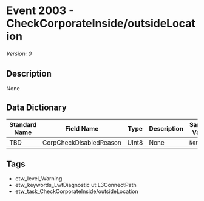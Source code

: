 # Event 2003 - CheckCorporateInside/outsideLocation
###### Version: 0

## Description
None

## Data Dictionary
|Standard Name|Field Name|Type|Description|Sample Value|
|---|---|---|---|---|
|TBD|CorpCheckDisabledReason|UInt8|None|`None`|

## Tags
* etw_level_Warning
* etw_keywords_LwtDiagnostic ut:L3ConnectPath
* etw_task_CheckCorporateInside/outsideLocation